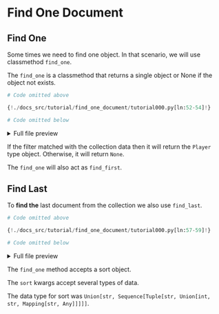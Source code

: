# Find One Document

## Find One

Some times we need to find one object. In that scenario, we will use classmethod `find_one`.

The `find_one` is a classmethod that returns a single object or None if the object not exists.

```python
# Code omitted above

{!./docs_src/tutorial/find_one_document/tutorial000.py[ln:52-54]!}

# Code omitted below
```

<details>
<summary>Full file preview</summary>
```Python
{!./docs_src/tutorial/find_one_document/tutorial000.py!}
```
</details>

If the filter matched with the collection data then it will return the `Player` type object. Otherwise, it will return `None`.

The `find_one` will also act as `find_first`.

## Find Last

To **find the** last document from the collection we also use `find_last`.

```python
# Code omitted above

{!./docs_src/tutorial/find_one_document/tutorial000.py[ln:57-59]!}

# Code omitted below
```

<details>
<summary>Full file preview</summary>
```Python
{!./docs_src/tutorial/find_one_document/tutorial000.py!}
```
</details>

The `find_one` method accepts a sort object.

The `sort` kwargs accept several types of data.

The data type for sort was `Union[str, Sequence[Tuple[str, Union[int, str, Mapping[str, Any]]]]]`.

